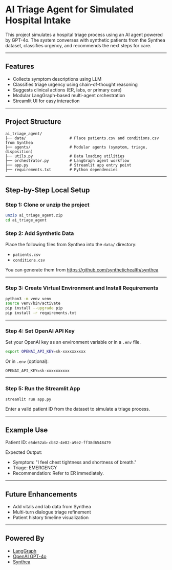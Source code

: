 # AI Triage Agent for Simulated Hospital Intake

This project simulates a hospital triage process using an AI agent powered by GPT-4o. The system converses with synthetic patients from the Synthea dataset, classifies urgency, and recommends the next steps for care.

---

## Features

- Collects symptom descriptions using LLM
- Classifies triage urgency using chain-of-thought reasoning
- Suggests clinical actions (ER, labs, or primary care)
- Modular LangGraph-based multi-agent orchestration
- Streamlit UI for easy interaction

---

## Project Structure

```
ai_triage_agent/
├── data/                   # Place patients.csv and conditions.csv from Synthea
├── agents/                 # Modular agents (symptom, triage, disposition)
├── utils.py                # Data loading utilities
├── orchestrator.py         # LangGraph agent workflow
├── app.py                  # Streamlit app entry point
├── requirements.txt        # Python dependencies
```

---

## Step-by-Step Local Setup

### Step 1: Clone or unzip the project

```bash
unzip ai_triage_agent.zip
cd ai_triage_agent
```

### Step 2: Add Synthetic Data

Place the following files from Synthea into the `data/` directory:
- `patients.csv`
- `conditions.csv`

You can generate them from https://github.com/synthetichealth/synthea

---

### Step 3: Create Virtual Environment and Install Requirements

```bash
python3 -m venv venv
source venv/bin/activate
pip install --upgrade pip
pip install -r requirements.txt
```

---

### Step 4: Set OpenAI API Key

Set your OpenAI key as an environment variable or in a `.env` file.

```bash
export OPENAI_API_KEY=sk-xxxxxxxxxx
```

Or in `.env` (optional):
```
OPENAI_API_KEY=sk-xxxxxxxxxx
```

---

### Step 5: Run the Streamlit App

```bash
streamlit run app.py
```

Enter a valid patient ID from the dataset to simulate a triage process.

---

## Example Use

Patient ID: `e5de52ab-cb32-4e82-a9e2-ff38d6548479`

Expected Output:
- Symptom: "I feel chest tightness and shortness of breath."
- Triage: EMERGENCY
- Recommendation: Refer to ER immediately.

---

## Future Enhancements

- Add vitals and lab data from Synthea
- Multi-turn dialogue triage refinement
- Patient history timeline visualization

---

## Powered By

- [LangGraph](https://github.com/langchain-ai/langgraph)
- [OpenAI GPT-4o](https://platform.openai.com/)
- [Synthea](https://synthetichealth.github.io/synthea/)
